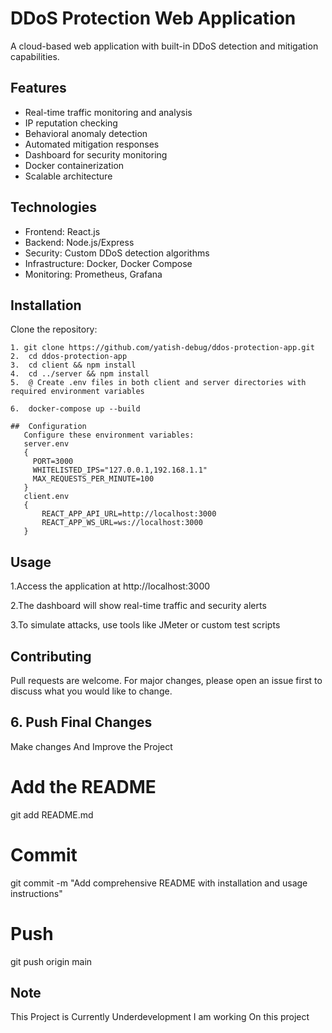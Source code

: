 # DDoS Protection Web Application

A cloud-based web application with built-in DDoS detection and mitigation capabilities.

## Features

- Real-time traffic monitoring and analysis
- IP reputation checking
- Behavioral anomaly detection
- Automated mitigation responses
- Dashboard for security monitoring
- Docker containerization
- Scalable architecture

## Technologies

- Frontend: React.js
- Backend: Node.js/Express
- Security: Custom DDoS detection algorithms
- Infrastructure: Docker, Docker Compose
- Monitoring: Prometheus, Grafana

## Installation

  Clone the repository:
  ```
1. git clone https://github.com/yatish-debug/ddos-protection-app.git
2.  cd ddos-protection-app
3.  cd client && npm install
4.  cd ../server && npm install
5.  @ Create .env files in both client and server directories with required environment variables
 
6.  docker-compose up --build

  ##  Configuration
     Configure these environment variables:
     server.env
     {
       PORT=3000
       WHITELISTED_IPS="127.0.0.1,192.168.1.1"
       MAX_REQUESTS_PER_MINUTE=100
     }
     client.env
     {
         REACT_APP_API_URL=http://localhost:3000
         REACT_APP_WS_URL=ws://localhost:3000
     }
```
## Usage
1.Access the application at http://localhost:3000

2.The dashboard will show real-time traffic and security alerts

3.To simulate attacks, use tools like JMeter or custom test scripts

## Contributing
Pull requests are welcome. For major changes, please open an issue first to discuss what you would like to change.

## 6. Push Final Changes
Make changes And Improve the Project
# Add the README
git add README.md

# Commit
git commit -m "Add comprehensive README with installation and usage instructions"

# Push
git push origin main

## Note 
This Project is Currently Underdevelopment I am working On this project 
